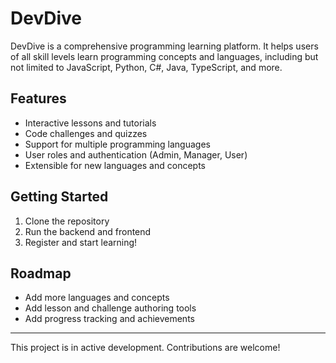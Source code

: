 # DevDive

DevDive is a comprehensive programming learning platform. It helps users of all skill levels learn programming concepts and languages, including but not limited to JavaScript, Python, C#, Java, TypeScript, and more.

## Features
- Interactive lessons and tutorials
- Code challenges and quizzes
- Support for multiple programming languages
- User roles and authentication (Admin, Manager, User)
- Extensible for new languages and concepts

## Getting Started
1. Clone the repository
2. Run the backend and frontend
3. Register and start learning!

## Roadmap
- Add more languages and concepts
- Add lesson and challenge authoring tools
- Add progress tracking and achievements

---

This project is in active development. Contributions are welcome!